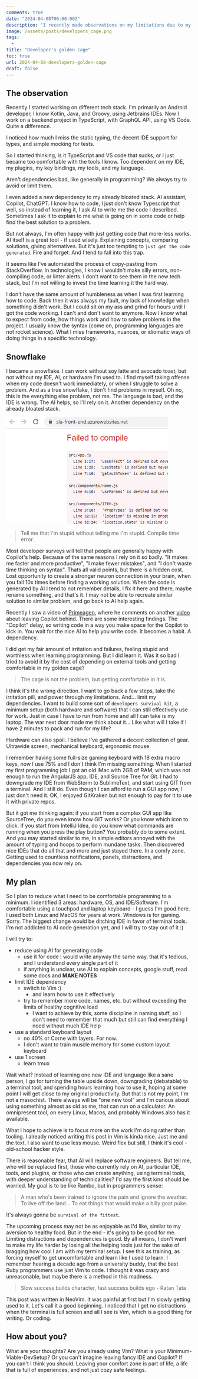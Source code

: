```yaml
---
comments: true
date: "2024-04-08T00:00:00Z"
description: "I recently made observations on my limitations due to my 'develper dependencies'. Anything outside my comfort zone feels bad, and I don't like that. My plan is to create a developers survival kit and stick to it. Reducing dependencies and distractions, focusing on craft."
image: /assets/posts/developers_cage.png
tags:
  -
title: "Developer's golden cage"
toc: true
url: 2024-04-08-developers-golden-cage
draft: false
---
```


## The observation

Recently I started working on different tech stack. I'm primarily an Android developer, I know Kotlin, Java, and Groovy, using Jetbrains IDEs. Now I work on a backend project in TypeScript, with GraphQL API, using VS Code. Quite a difference.

I noticed how much I miss the static typing, the decent IDE support for types, and simple mocking for tests.

So I started thinking, is it TypeScript and VS code that sucks, or I just became too comfortable with the tools I know. Too dependent on my IDE, my plugins, my key bindings, my tools, and my language.

Aren't dependencies bad, like generally in programming? We always try to avoid or limit them.

I even added a new dependency to my already bloated stack. AI assistant, Copilot, ChatGPT. I know how to code, I just don't know Typescript that well, so instead of learning it, I ask AI to write me the code I described. Sometimes I ask it to explain to me what is going on in some code or help find the best solution to a problem.

But not always, I'm often happy with just getting code that more-less works. AI itself is a great tool - if used wisely. Explaining concepts, comparing solutions, giving alternatives.
But it's just too tempting to `just get the code generated`. Fire and forget. And I tend to fall into this trap.

It seems like I've automated the process of copy-pasting from StackOverflow. In technologies, I know I wouldn't make silly errors, non-compiling code, or linter alerts. I don't want to see them in the new tech stack, but I'm not willing to invest the time learning it the hard way.

I don't have the same amount of humbleness as when I was first learning how to code. Back then it was always my fault, my lack of knowledge when something didn't work. But I could sit on my ass and grind for hours until I got the code working. I can't and don't want to anymore.
Now I know what to expect from code, how things work and how to solve problems in the project. I usually know the syntax (come on, programming languages are not rocket science). What I miss frameworks, nuances, or idiomatic ways of doing things in a specific technology.

## Snowflake

I became a snowflake. I can work without soy latte and avocado toast, but not without my IDE, AI, or hardware I'm used to. I find myself taking offense when my code doesn't work immediately, or when I struggle to solve a problem. And as a true snowflake, I don't find problems in myself. Oh no, this is the everything else problem, not me. The language is bad, and the IDE is wrong. The AI helps, so I'll rely on it. Another dependency on the already bloated stack.

![tell me that I'm stupid without telling me that I'm stupid](/assets/posts/compile_error.png)

> Tell me that I'm stupid without telling me I'm stupid. Compile time error.

Most developer surveys will tell that people are generally happy with Copilot's help. Because of the same reasons I rely on it so badly. "It makes me faster and more productive", "I make fewer mistakes", and "I don't waste time thinking on syntax". Thats all valid points, but there is a hidden cost. Lost opportunity to create a stronger neuron connection in your brain, when you fail 10x times before finding a working solution. When the code is generated by AI I tend to not remember details, I fix it here and there, maybe rename something, and that's it. I may not be able to recreate similar solution to similar problem, and go back to AI help again.

Recently I saw a video of [Primeagen](https://www.youtube.com/watch?v=GkmUwDXvWiQ), where he comments on another [video](https://www.youtube.com/watch?v=Wap2tkgaT1Q&t=0s) about leaving Copilot behind. There are some interesting findings. The "Copilot" delay, so writing code in a way you make space for the Copilot to kick in. You wait for the nice AI to help you write code. It becomes a habit. A dependency.

I did get my fair amount of irritation and failures, feeling stupid and worthless when learning programming. But I did learn it. Was it so bad I tried to avoid it by the cost of depending on external tools and getting comfortable in my golden cage?

> The cage is not the problem, but getting comfortable in it is.

I think it's the wrong direction. I want to go back a few steps, take the irritation pill, and power through my limitations. And... limit my dependencies.
I want to build some sort of `developers survival kit`, a minimum setup (both hardware and software) that I can still effectively use for work. Just in case I have to run from home and all I can take is my laptop. The war next door made me think about it... Like what will I take if I have 2 minutes to pack and run for my life?

Hardware can also spoil. I believe I've gathered a decent collection of gear. Ultrawide screen, mechanical keyboard, ergonomic mouse.

I remember having some full-size gaming keyboard with 18 extra macro keys, now I use 75% and I don't think I'm missing something. When I started my first programming job I got an old iMac with 2GB of RAM, which was not enough to run the AngularJS app, IDE, and Source Tree for Git. I had to downgrade my IDE from WebStorm to SublimeText, and start using GIT from a terminal. And I still do. Even though I can afford to run a GUI app now, I just don't need it. OK, I enjoyed GitKraken but not enough to pay for it to use it with private repos.

But it got me thinking again: if you start from a complex GUI app like SourceTree, do you even know how GIT works? Or you know which icon to click. If you start from IntelliJ Idea, do you know what commands are running when you press the play button? You probably do to some extent. And you may started similar to me, in simple editors annoyed with the amount of typing and hoops to perform mundane tasks. Then discovered nice IDEs that do all that and more and just stayed there. In a comfy zone. Getting used to countless notifications, panels, distractions, and dependencies you now rely on.

## My plan

So I plan to reduce what I need to be comfortable programming to a minimum. I identified 3 areas: hardware, OS, and IDE/Software. I'm comfortable using a touchpad and laptop keyboard - I guess I'm good here. I used both Linux and MacOS for years at work. Windows is for gaming. Sorry. The biggest change would be ditching IDE in favor of terminal tools. I'm not addicted to AI code generation yet, and I will try to stay out of it :)

I will try to:

- reduce using AI for generating code
  - use it for code I would write anyway the same way, that it's tedious, and I understand every single part of it
  - if anything is unclear, use AI to explain concepts, google stuff, read some docs and **MAKE NOTES**
- limit IDE dependency
  - switch to Vim :)
    - and learn how to use it effectively
  - try to remember more code, names, etc. but without exceeding the limits of healthy cognitive load
    - I want to achieve by this, some discipline in naming stuff, so I don't need to remember that much but still can find everything I need without much IDE help
- use a standard keyboard layout
  - no 40% or Corne with layers. For now.
  - I don't want to train muscle memory for some custom layout keyboard
- use 1 screen
  - learn tmux

Wait what? Instead of learning one new IDE and language like a sane person, I go for turning the table upside down, downgrading (debatable) to a terminal tool, and spending hours learning how to use it, hoping at some point I will get close to my original productivity. But that is not my point, I'm not a masochist.
There always will be "one new tool" and I'm curious about using something almost as old as me, that can run on a calculator. An omnipresent tool, on every Linux, Macos, and probably Windows also has it available.

What I hope to achieve is to focus more on the work I'm doing rather than tooling. I already noticed writing this post in Vim is kinda nice. Just me and the text. I also want to use less mouse. Weird flex but still, I think it's cool - old-school hacker style.

There is reasonable fear, that AI will replace software engineers. But tell me, who will be replaced first, those who currently rely on AI, particular IDE, tools, and plugins, or those who can create anything, using terminal tools, with deeper understanding of technicalities? I'd say the first kind should be worried. My goal is to be like Rambo, but in programmers sense:

> A man who's been trained to ignore the pain and ignore the weather. To live off the land... To eat things that would make a billy goat puke.

It's always gonna be `survival of the fittest`.

The upcoming process may not be as enjoyable as I'd like, similar to my aversion to healthy food. But in the end - it's going to be good for me. Limiting distractions and dependencies is good.
By all means, I don't want to make my life harder by losing all the helping tools just for the sake of bragging how cool I am with my terminal setup. I see this as training, as forcing myself to get uncomfortable and learn like I used to learn.
I remember hearing a decade ago from a university buddy, that the best Ruby programmers use just Vim to code. I thought it was crazy and unreasonable, but maybe there is a method in this madness.

> Slow success builds character, fast success builds ego - Ratan Tata

This post was written in NeoVim. It was painful at first but I'm slowly getting used to it. Let's call it a good beginning.
I noticed that I get no distractions when the terminal is full screen and all I see is Vim, which is a good thing for writing. Or coding.

## How about you?

What are your thoughts? Are you already using Vim? What is your Minimum-Viable-DevSetup? Or you can't imagine leaving fancy IDE and Copilot? If you can't I think you should. Leaving your comfort zone is part of life, a life that is full of experiences, and not just cozy safe feelings.

